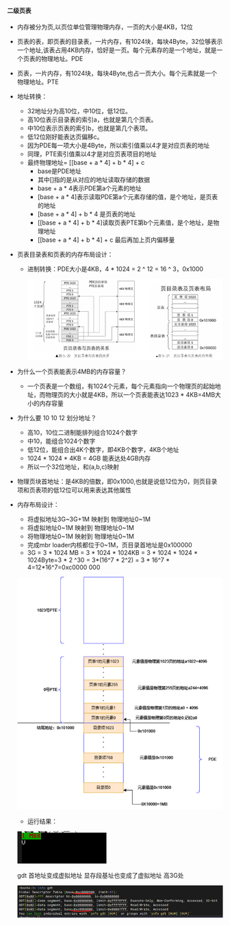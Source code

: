 ####  二级页表
  - 内存被分为页,以页位单位管理物理内存，一页的大小是4KB，12位
  - 页表的表，即页表的目录表，一片内存，有1024块，每块4Byte，32位够表示一个地址,该表占用4KB内存，恰好是一页。每个元素存的是一个地址，就是一个页表的物理地址。PDE
  - 页表，一片内存，有1024块，每块4Byte,也占一页大小。每个元素就是一个物理地址。PTE
  - 地址转换：
      - 32地址分为高10位，中10位，低12位。
      - 高10位表示目录表的索引a，也就是第几个页表。
      - 中10位表示页表的索引b，也就是第几个表项。
      - 低12位刚好能表达页偏移c。
      - 因为PDE每一项大小是4Byte，所以索引值乘以4才是对应页表的地址
      - 同理，PTE索引值乘以4才是对应页表项目的地址
      - 最终物理地址= [[base + a * 4] + b * 4] + c
        - base是PDE地址
        - 其中[]指的是从对应的地址读取存储的数据
        - base + a * 4表示PDE第a个元素的地址
        - [base + a * 4]表示读取PDE第a个元素存储的值，是个地址，是页表的地址
        - [base + a * 4] + b * 4 是页表的地址
        - [[base + a * 4] + b * 4]读取页表PTE第b个元素值，是个地址，是物理地址
        - [[base + a * 4] + b * 4] + c 最后再加上页内偏移量
- 页表目录表和页表的内存布局设计：
  - 进制转换：PDE大小是4KB，4 * 1024 = 2 ^ 12 = 16 ^ 3，0x1000

    ![](../asset/pde_pte.png)

- 为什么一个页表能表示4MB的内存容量？
  - 一个页表是一个数组，有1024个元素，每个元素指向一个物理页的起始地址，而物理页的大小就是4KB，所以一个页表能表达1023 * 4KB=4MB大小的内存容量
- 为什么要 10 10 12 划分地址？
  - 高10，10位二进制能排列组合1024个数字
  - 中10，能组合1024个数字
  - 低12位，能组合出4K个数字，即4KB个数字，4KB个地址
  - 1024 * 1024 * 4KB = 4GB 能表达处4GB内存
  - 所以一个32位地址，和(a,b,c)映射
- 物理页块首地址：是4KB的倍数，即0x1000,也就是说低12位为0，则页目录项和页表项的低12位可以用来表达其他属性

- 内存布局设计：
  - 将虚拟地址3G~3G+1M 映射到 物理地址0~1M
  - 将虚拟地址0~1M 映射到 物理地址0~1M
  - 将物理地址0~1M 映射到 物理地址0~1M
  - 完成mbr loader内核都位于0~1M，页目录首地址是0x100000
  - 3G = 3 * 1024 MB = 3 * 1024 * 1024KB = 3 * 1024 * 1024 * 1024Byte=3 * 2 ^30 = 3*(16^7 * 2^2) = 3 * 16^7 * 4=12*16^7=0xc0000 000
  
  ![](../asset/pde_pte_layout.png)

  - 运行结果：
  
  ![](../asset/V.png)

  gdt 首地址变成虚拟地址 显存段基址也变成了虚拟地址 高3G处

  ![](../asset/V_gdt.png)